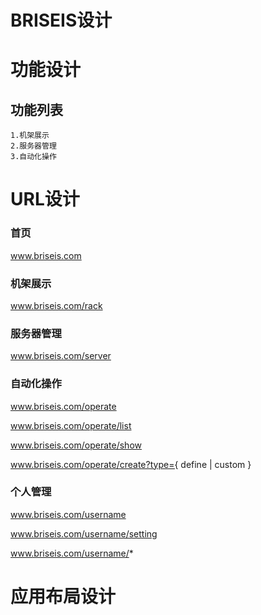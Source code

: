 BRISEIS设计
===

# 功能设计

## 功能列表
    1.机架展示
    2.服务器管理
    3.自动化操作
        
# URL设计

### 首页

www.briseis.com

### 机架展示

www.briseis.com/rack

### 服务器管理

www.briseis.com/server

### 自动化操作

www.briseis.com/operate

www.briseis.com/operate/list

www.briseis.com/operate/show

www.briseis.com/operate/create?type={ define | custom }

### 个人管理

www.briseis.com/username

www.briseis.com/username/setting

www.briseis.com/username/*

# 应用布局设计